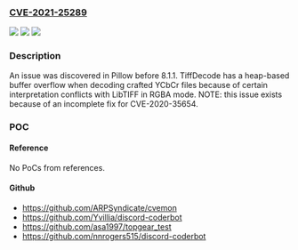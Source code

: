 ### [CVE-2021-25289](https://cve.mitre.org/cgi-bin/cvename.cgi?name=CVE-2021-25289)
![](https://img.shields.io/static/v1?label=Product&message=n%2Fa&color=blue)
![](https://img.shields.io/static/v1?label=Version&message=n%2Fa&color=blue)
![](https://img.shields.io/static/v1?label=Vulnerability&message=n%2Fa&color=brighgreen)

### Description

An issue was discovered in Pillow before 8.1.1. TiffDecode has a heap-based buffer overflow when decoding crafted YCbCr files because of certain interpretation conflicts with LibTIFF in RGBA mode. NOTE: this issue exists because of an incomplete fix for CVE-2020-35654.

### POC

#### Reference
No PoCs from references.

#### Github
- https://github.com/ARPSyndicate/cvemon
- https://github.com/Yvillia/discord-coderbot
- https://github.com/asa1997/topgear_test
- https://github.com/nnrogers515/discord-coderbot

